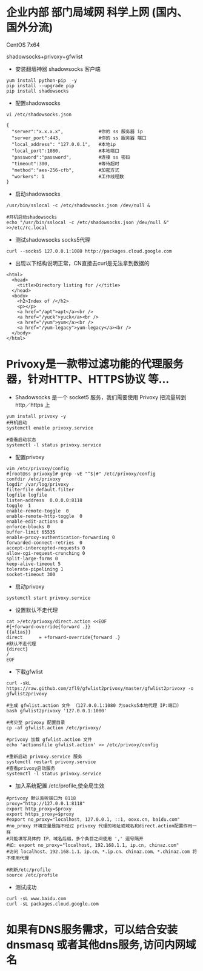 # 企业内部 部门局域网 科学上网 (国内、国外分流)
CentOS 7x64

shadowsocks+privoxy+gfwlist


- 安装翻墙神器 shadowsocks 客户端
```shell
yum install python-pip  -y
pip install --upgrade pip
pip install shadowsocks
```
- 配置shadowsocks
```shell
vi /etc/shadowsocks.json

{
  "server":"x.x.x.x",             #你的 ss 服务器 ip
  "server_port":443,              #你的 ss 服务器 端口
  "local_address": "127.0.0.1",   #本地ip
  "local_port":1080,              #本地端口
  "password":"password",          #连接 ss 密码
  "timeout":300,                  #等待超时
  "method":"aes-256-cfb",         #加密方式
  "workers": 1                    #工作线程数
}
```
- 启动shadowsocks
```shell
/usr/bin/sslocal -c /etc/shadowsocks.json /dev/null &

#开机启动shadowsocks
echo "/usr/bin/sslocal -c /etc/shadowsocks.json /dev/null &" >>/etc/rc.local
```

- 测试shadowsocks socks5代理
```shell
curl --socks5 127.0.0.1:1080 http://packages.cloud.google.com
```
- 出现以下结构说明正常，CN直接去curl是无法拿到数据的
``` shell
<html>
  <head>
    <title>Directory listing for /</title>
  </head>
  <body>
    <h2>Index of /</h2>
    <p></p>
    <a href="/apt">apt</a><br />
    <a href="/yuck">yuck</a><br />
    <a href="/yum">yum</a><br />
    <a href="/yum-legacy">yum-legacy</a><br />
  </body>
</html>
```

# Privoxy是一款带过滤功能的代理服务器，针对HTTP、HTTPS协议 等...

- Shadowsocks 是一个 socket5 服务，我们需要使用 Privoxy 把流量转到 http／https 上
```shell
yum install privoxy -y
#开机启动
systemctl enable privoxy.service

#查看启动状态
systemctl -l status privoxy.service
```
- 配置privoxy
```shell
vim /etc/privoxy/config
#[root@ss privoxy]# grep -vE "^$|#" /etc/privoxy/config
confdir /etc/privoxy
logdir /var/log/privoxy
filterfile default.filter
logfile logfile
listen-address  0.0.0.0:8118
toggle  1
enable-remote-toggle  0
enable-remote-http-toggle  0
enable-edit-actions 0
enforce-blocks 0
buffer-limit 65535
enable-proxy-authentication-forwarding 0
forwarded-connect-retries  0
accept-intercepted-requests 0
allow-cgi-request-crunching 0
split-large-forms 0
keep-alive-timeout 5
tolerate-pipelining 1
socket-timeout 300
```

- 启动privoxy
```shell
systemctl start privoxy.service
```
- 设置默认不走代理
```shell
cat >/etc/privoxy/direct.action <<EOF
#{+forward-override{forward .}}
{{alias}}
direct      = +forward-override{forward .}
#默认不走代理
{direct}
/
EOF
```
- 下载gfwlist
```shell
curl -skL https://raw.github.com/zfl9/gfwlist2privoxy/master/gfwlist2privoxy -o gfwlist2privoxy

#生成 gfwlist.action 文件 （127.0.0.1:1080 为socks5本地代理 IP:端口）
bash gfwlist2privoxy '127.0.0.1:1080'

#拷贝至 privoxy 配置目录
cp -af gfwlist.action /etc/privoxy/

#privoxy 加载 gfwlist.action 文件
echo 'actionsfile gfwlist.action' >> /etc/privoxy/config

#重新启动 privoxy.service 服务
systemctl restart privoxy.service
#查看privoxy启动服务
systemctl -l status privoxy.service
```

- 加入系统配置 /etc/profile,使全局生效
```shell
#privoxy 默认监听端口为 8118
proxy="http://127.0.0.1:8118"
export http_proxy=$proxy
export https_proxy=$proxy
#export no_proxy="localhost, 127.0.0.1, ::1, ooxx.cn, baidu.com"
#no_proxy 环境变量是指不经过 privoxy 代理的地址或域名和direct.action配置作用一样
#只能填写具体的 IP、域名后缀，多个条目之间使用 ',' 逗号隔开
#如: export no_proxy="localhost, 192.168.1.1, ip.cn, chinaz.com"
#访问 localhost、192.168.1.1、ip.cn、*.ip.cn、chinaz.com、*.chinaz.com 将不使用代理

#刷新/etc/profile
source /etc/profile
```

- 测试成功

```shell 
curl -sL www.baidu.com
curl -sL packages.cloud.google.com
```
# 如果有DNS服务需求，可以结合安装 dnsmasq 或者其他dns服务,访问内网域名
